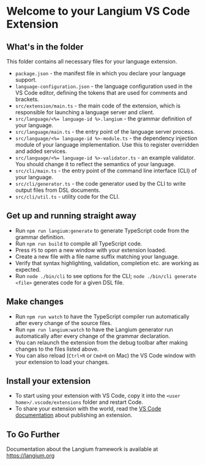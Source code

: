 # Welcome to your Langium VS Code Extension

## What's in the folder

This folder contains all necessary files for your language extension.

* `package.json` - the manifest file in which you declare your language support.
* `language-configuration.json` - the language configuration used in the VS Code editor, defining the tokens that are used for comments and brackets.
* `src/extension/main.ts` - the main code of the extension, which is responsible for launching a language server and client.
* `src/language/<%= language-id %>.langium` -  the grammar definition of your language.
* `src/language/main.ts` - the entry point of the language server process.
* `src/language/<%= language-id %>-module.ts` - the dependency injection module of your language implementation. Use this to register overridden and added services.
* `src/language/<%= language-id %>-validator.ts` - an example validator. You should change it to reflect the semantics of your language.
* `src/cli/main.ts` - the entry point of the command line interface (CLI) of your language.
* `src/cli/generator.ts` - the code generator used by the CLI to write output files from DSL documents.
* `src/cli/util.ts` - utility code for the CLI.

## Get up and running straight away

* Run `npm run langium:generate` to generate TypeScript code from the grammar definition.
* Run `npm run build` to compile all TypeScript code.
* Press `F5` to open a new window with your extension loaded.
* Create a new file with a file name suffix matching your language.
* Verify that syntax highlighting, validation, completion etc. are working as expected.
* Run `node ./bin/cli` to see options for the CLI; `node ./bin/cli generate <file>` generates code for a given DSL file.

## Make changes

* Run `npm run watch` to have the TypeScript compiler run automatically after every change of the source files.
* Run `npm run langium:watch` to have the Langium generator run automatically after every change of the grammar declaration.
* You can relaunch the extension from the debug toolbar after making changes to the files listed above.
* You can also reload (`Ctrl+R` or `Cmd+R` on Mac) the VS Code window with your extension to load your changes.

## Install your extension

* To start using your extension with VS Code, copy it into the `<user home>/.vscode/extensions` folder and restart Code.
* To share your extension with the world, read the [VS Code documentation](https://code.visualstudio.com/api/working-with-extensions/publishing-extension) about publishing an extension.

## To Go Further

Documentation about the Langium framework is available at https://langium.org
